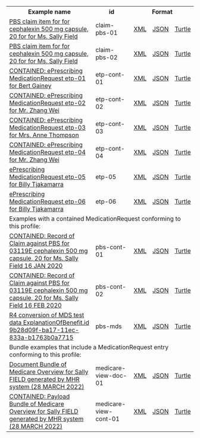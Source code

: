 <table class="list" width="100%">            
   <tr>
     <th>Example name</th>
     <th>id</th>
     <th colspan="3">Format</th>
   </tr>
   <tr>
      <td><a href="MedicationRequest-claim-pbs-01.html">PBS claim item for for cephalexin 500 mg capsule, 20 for for Ms. Sally Field</a></td>
      <td>claim-pbs-01</td>
      <td><a href="MedicationRequest-claim-pbs-01.xml.html">XML</a></td>
      <td><a href="MedicationRequest-claim-pbs-01.json.html">JSON</a></td>
      <td><a href="MedicationRequest-claim-pbs-01.ttl.html">Turtle</a></td>
   </tr>
   <tr>
      <td><a href="MedicationRequest-claim-pbs-02.html">PBS claim item for for cephalexin 500 mg capsule, 20 for for Ms. Sally Field</a></td>
      <td>claim-pbs-02</td>
      <td><a href="MedicationRequest-claim-pbs-02.xml.html">XML</a></td>
      <td><a href="MedicationRequest-claim-pbs-02.json.html">JSON</a></td>
      <td><a href="MedicationRequest-claim-pbs-02.ttl.html">Turtle</a></td>
   </tr>
   <tr>
      <td><a href="MedicationRequest-etp-cont-01.html">CONTAINED: ePrescribing MedicationRequest etp-01 for Bert Gainey</a></td>
      <td>etp-cont-01</td>
      <td><a href="MedicationRequest-etp-cont-01.xml.html">XML</a></td>
      <td><a href="MedicationRequest-etp-cont-01.json.html">JSON</a></td>
      <td><a href="MedicationRequest-etp-cont-01.ttl.html">Turtle</a></td>
   </tr>
   <tr>
      <td><a href="MedicationRequest-etp-cont-02.html">CONTAINED: ePrescribing MedicationRequest etp-02 for Mr. Zhang Wei</a></td>
      <td>etp-cont-02</td>
      <td><a href="MedicationRequest-etp-cont-02.xml.html">XML</a></td>
      <td><a href="MedicationRequest-etp-cont-02.json.html">JSON</a></td>
      <td><a href="MedicationRequest-etp-cont-02.ttl.html">Turtle</a></td>
   </tr>
   <tr>
      <td><a href="MedicationRequest-etp-cont-03.html">CONTAINED: ePrescribing MedicationRequest etp-03 for Mrs. Anne Thompson</a></td>
      <td>etp-cont-03</td>
      <td><a href="MedicationRequest-etp-cont-03.xml.html">XML</a></td>
      <td><a href="MedicationRequest-etp-cont-03.json.html">JSON</a></td>
      <td><a href="MedicationRequest-etp-cont-03.ttl.html">Turtle</a></td>
   </tr>
   <tr>
      <td><a href="MedicationRequest-etp-cont-04.html">CONTAINED: ePrescribing MedicationRequest etp-04 for Mr. Zhang Wei</a></td>
      <td>etp-cont-04</td>
      <td><a href="MedicationRequest-etp-cont-04.xml.html">XML</a></td>
      <td><a href="MedicationRequest-etp-cont-04.json.html">JSON</a></td>
      <td><a href="MedicationRequest-etp-cont-04.ttl.html">Turtle</a></td>
   </tr>
   <tr>
      <td><a href="MedicationRequest-etp-05.html">ePrescribing MedicationRequest etp-05 for Billy Tjakamarra</a></td>
      <td>etp-05</td>
      <td><a href="MedicationRequest-etp-05.xml.html">XML</a></td>
      <td><a href="MedicationRequest-etp-05.json.html">JSON</a></td>
      <td><a href="MedicationRequest-etp-05.ttl.html">Turtle</a></td>
   </tr>
   <tr>
      <td><a href="MedicationRequest-etp-06.html">ePrescribing MedicationRequest etp-06 for Billy Tjakamarra</a></td>
      <td>etp-06</td>
      <td><a href="MedicationRequest-etp-06.xml.html">XML</a></td>
      <td><a href="MedicationRequest-etp-06.json.html">JSON</a></td>
      <td><a href="MedicationRequest-etp-06.ttl.html">Turtle</a></td>
   </tr>
   <tr>
      <td colspan="5">Examples with a contained MedicationRequest conforming to this profile:</td>
   </tr>
   <tr>
      <td><a href="ExplanationOfBenefit-pbs-cont-01.html">CONTAINED: Record of Claim against PBS for 03119E cephalexin 500 mg capsule, 20 for Ms. Sally Field 16 JAN 2020</a></td>
      <td>pbs-cont-01</td>
      <td><a href="ExplanationOfBenefit-pbs-cont-01.xml.html">XML</a></td>
      <td><a href="ExplanationOfBenefit-pbs-cont-01.json.html">JSON</a></td>
      <td><a href="ExplanationOfBenefit-pbs-cont-01.ttl.html">Turtle</a></td>
   </tr>
   <tr>
      <td><a href="ExplanationOfBenefit-pbs-cont-02.html">CONTAINED: Record of Claim against PBS for 03119E cephalexin 500 mg capsule, 20 for Ms. Sally Field 16 FEB 2020</a></td>
      <td>pbs-cont-02</td>
      <td><a href="ExplanationOfBenefit-pbs-cont-02.xml.html">XML</a></td>
      <td><a href="ExplanationOfBenefit-pbs-cont-02.json.html">JSON</a></td>
      <td><a href="ExplanationOfBenefit-pbs-cont-02.ttl.html">Turtle</a></td>
   </tr>
   <tr>
      <td><a href="ExplanationOfBenefit-pbs-mds.html">R4 conversion of MDS test data ExplanationOfBenefit.id 9b28d09f-ba17-11ec-833a-b1763b0a7715</a></td>
      <td>pbs-mds</td>
      <td><a href="ExplanationOfBenefit-pbs-mds.xml.html">XML</a></td>
      <td><a href="ExplanationOfBenefit-pbs-mds.json.html">JSON</a></td>
      <td><a href="ExplanationOfBenefit-pbs-mds.ttl.html">Turtle</a></td>
   </tr>
   <tr>
      <td colspan="5">Bundle examples that include a MedicationRequest entry conforming to this profile:</td>
   </tr>
   <tr>
      <td><a href="Bundle-medicare-view-doc-01.html">Document Bundle of Medicare Overview for Sally FIELD generated by MHR system (28 MARCH 2022)</a></td>
      <td>medicare-view-doc-01</td>
      <td><a href="Bundle-medicare-view-doc-01.xml.html">XML</a></td>
      <td><a href="Bundle-medicare-view-doc-01.json.html">JSON</a></td>
      <td><a href="Bundle-medicare-view-doc-01.ttl.html">Turtle</a></td>
   </tr>
   <tr>
      <td><a href="Bundle-medicare-view-cont-01.html">CONTAINED: Payload Bundle of Medicare Overview for Sally FIELD generated by MHR system (28 MARCH 2022)</a></td>
      <td>medicare-view-cont-01</td>
      <td><a href="Bundle-medicare-view-cont-01.xml.html">XML</a></td>
      <td><a href="Bundle-medicare-view-cont-01.json.html">JSON</a></td>
      <td><a href="Bundle-medicare-view-cont-01.ttl.html">Turtle</a></td>
   </tr>
</table>